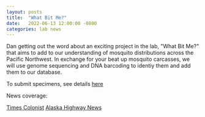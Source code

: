 ```yaml
---
layout: posts
title:  "What Bit Me?"
date:   2022-06-13 12:00:00 -0800
categories: lab news
---
```


Dan getting out the word about an exciting project in the lab, "What Bit Me?" that aims to add to our understanding of mosquito distributions across the Pacific Northwest. In exchange for your beat up mosquito carcasses, we will use genome sequencing and DNA barcoding to identiy them and add them to our database.

 To submit specimens, see details [here](/assets/pdf/whatbitme.pdf)

News coverage:

[Times Colonist](https://www.timescolonist.com/life/bc-scientist-wants-you-to-send-him-slapped-mosquitoes-in-the-mail-5463929)
[Alaska Highway News](https://www.alaskahighwaynews.ca/fort-st-john/bc-scientist-wants-you-to-send-him-slapped-mosquitoes-in-the-mail-5463929)
